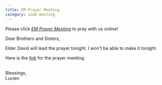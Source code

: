 ```yaml
---
title: EM Prayer Meeting
category: zoom meeting
---
```


Please click _[EM Prayer Meeting](https://us02web.zoom.us/j/81876410063?pwd=MFQwcmVjeldzNDZEZjk4K1BRbGQ1Zz09)_ to pray with us online!

<!-- more -->
Dear Brothers and Sisters,

Elder David will lead the prayer tonight. I won’t be able to make it tonight.

Here is the _[link](https://us02web.zoom.us/j/81876410063?pwd=MFQwcmVjeldzNDZEZjk4K1BRbGQ1Zz09)_ for the prayer meeting.<br><br>

Blessings,<br>
Lucien
